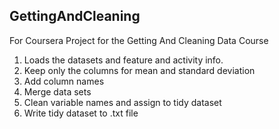 ## GettingAndCleaning
For Coursera Project for the Getting And Cleaning Data Course

1. Loads the datasets and feature and activity info.
2. Keep only the columns for mean and standard deviation
3. Add column names
4. Merge data sets
5. Clean variable names and assign to tidy dataset
6. Write tidy dataset to .txt file
